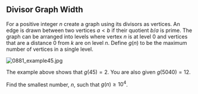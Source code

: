 ## Divisor Graph Width

For a positive integer  $n$  create a graph using its divisors as vertices. An edge is drawn between two vertices  $a<b$  if their quotient  $b/a$  is prime. The graph can be arranged into levels where vertex  $n$  is at level  0  and vertices that are a distance  $0$  from  $k$  are on level  $n$. Define  $g(n)$  to be the maximum number of vertices in a single level.

![0881_example45.jpg](https://projecteuler.net/resources/images/0881_example45.jpg?1707508801)

The example above shows that  $g(45)=2$. You are also given  $g(5040)=12$.

Find the smallest number,  $n$, such that  $g(n)≥10^4$.
